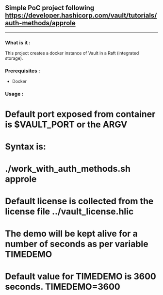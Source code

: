 ## Simple PoC project following https://developer.hashicorp.com/vault/tutorials/auth-methods/approle

-----


### What is it :

  This project creates a docker instance of Vault in a Raft (integrated storage).


### Prerequisites :

  - Docker

### Usage :


# Default port exposed from container is $VAULT_PORT or the ARGV
# Syntax is:
#           ./work_with_auth_methods.sh approle

# Default license is collected from the license file ../vault_license.hlic
# The demo will be kept alive for a number of seconds as per variable TIMEDEMO
# Default value for TIMEDEMO is 3600 seconds. TIMEDEMO=3600

